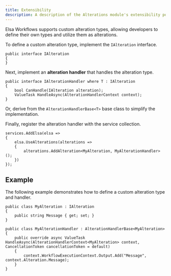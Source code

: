 ```yaml
---
title: Extensibility
description: A description of the Alterations module's extensibility points.
---
```


Elsa Workflows supports custom alteration types, allowing developers to define their own types and utilize them as
alterations.

To define a custom alteration type, implement the `IAlteration` interface.

```clike
public interface IAlteration
{
}
```

Next, implement an **alteration handler** that handles the alteration type.

```clike
public interface IAlterationHandler where T : IAlteration
{
    bool CanHandle(IAlteration alteration);
    ValueTask HandleAsync(AlterationHandlerContext context);
}
```

Or, derive from the `AlterationHandlerBase<T>` base class to simplify the implementation.

Finally, register the alteration handler with the service collection.

```clike
services.AddElsa(elsa => 
{
    elsa.UseAlterations(alterations => 
    {
        alterations.AddAlteration<MyAlteration, MyAlterationHandler>();
    })
});
```

## Example

The following example demonstrates how to define a custom alteration type and handler.

```clike
public class MyAlteration : IAlteration
{
    public string Message { get; set; }
}

public class MyAlterationHandler : AlterationHandlerBase<MyAlteration>
{
    public override async ValueTask HandleAsync(AlterationHandlerContext<MyAlteration> context, CancellationToken cancellationToken = default)
    {
        context.WorkflowExecutionContext.Output.Add("Message", context.Alteration.Message);
    }
}
```